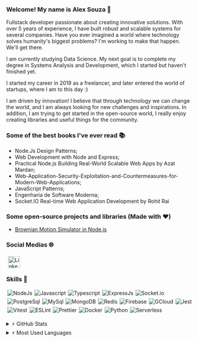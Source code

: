 ### Welcome! My name is Alex Souza 🎯

Fullstack developer passionate about creating innovative solutions. With over 5 years of experience, I have built robust and scalable systems for several companies. Have you ever imagined a world where technology solves humanity's biggest problems? I'm working to make that happen. We'll get there.

I am currently studying Data Science. My next goal is to complete my degree in Systems Analysis and Development, which I started but haven't finished yet.

I started my career in 2019 as a freelancer, and later entered the world of startups, where I am to this day :)

I am driven by innovation! I believe that through technology we can change the world, and I am always looking for new challenges and inspirations. In addition, I am trying to get started in the open-source world, I really enjoy creating libraries and useful things for the community.

### Some of the best books I've ever read 📚

- Node.Js Design Patterns;
- Web Development with Node and Express;
- Practical Node.js Building Real-World Scalable Web Apps by Azat Mardan;
- Web-Application-Security-Exploitation-and-Countermeasures-for-Modern-Web-Applications;
- JavaScript Patterns;
- Engenharia de Software Moderna;
- Socket.IO Real-time Web Application Development by Rohit Rai

### Some open-source projects and libraries (Made with ❤️)

- [Brownian Motion Simulator in Node.js](https://github.com/Allex6/brownian)

### Social Medias 🌐

[<img align="left" alt="LinkedIn" width="32px" style="margin: 5px;" src="https://cdn.jsdelivr.net/npm/simple-icons@v3/icons/linkedin.svg" />](https://www.linkedin.com/in/alex-s-fran%C3%A7a/)

<br />
<br />

### Skills 🎨

<img align="left" alt="NodeJs" style="margin: 3px;" src="https://img.shields.io/badge/Node.js-339933?style=for-the-badge&logo=nodedotjs&logoColor=white" />
<img align="left" alt="Javascript" style="margin: 3px;" src="https://img.shields.io/badge/JavaScript-323330?style=for-the-badge&logo=javascript&logoColor=F7DF1E" />
<img align="left" alt="Typescript" style="margin: 3px;" src="https://img.shields.io/badge/TypeScript-3178C6?style=for-the-badge&logo=typescript&logoColor=white" />
<img align="left" alt="ExpressJs" style="margin: 3px;" src="https://img.shields.io/badge/Express.js-000000?style=for-the-badge&logo=express&logoColor=white" />
<img align="left" alt="Socket.io" style="margin: 3px;" src="https://img.shields.io/badge/Socket.io-010101?&style=for-the-badge&logo=Socket.io&logoColor=white" />
<img align="left" alt="PostgreSql" style="margin: 3px;" src="https://img.shields.io/badge/postgresql-4169e1?style=for-the-badge&logo=postgresql&logoColor=white" />
<img align="left" alt="MySql" style="margin: 3px;" src="https://img.shields.io/badge/MySQL-4479A1?style=for-the-badge&logo=mysql&logoColor=white" />
<img align="left" alt="MongoDB" style="margin: 3px;" src="https://img.shields.io/badge/MongoDB-4EA94B?style=for-the-badge&logo=mongodb&logoColor=white" />
<img align="left" alt="Redis" style="margin: 3px;" src="https://img.shields.io/badge/redis-%23DD0031.svg?&style=for-the-badge&logo=redis&logoColor=white" />
<img align="left" alt="Firebase" style="margin: 3px;" src="https://img.shields.io/badge/firebase-ffca28?style=for-the-badge&logo=firebase&logoColor=black" />
<img align="left" alt="GCloud" style="margin: 3px;" src="https://img.shields.io/badge/Google_Cloud-4285F4?style=for-the-badge&logo=google-cloud&logoColor=white" />
<img align="left" alt="Jest" style="margin: 3px;" src="https://img.shields.io/badge/Jest-C21325?style=for-the-badge&logo=jest&logoColor=white" />
<img align="left" alt="Vitest" style="margin: 3px;" src="https://img.shields.io/badge/vitest-6E9F18?style=for-the-badge&logo=vitest&logoColor=white" />
<img align="left" alt="ESLint" style="margin: 3px;" src="https://img.shields.io/badge/eslint-3A33D1?style=for-the-badge&logo=eslint&logoColor=white" />
<img align="left" alt="Prettier" style="margin: 3px;" src="https://img.shields.io/badge/code%20style-prettier-F7B93E?logo=Prettier" />
<img align="left" alt="Docker" style="margin: 3px;" src="https://img.shields.io/badge/docker-257bd6?style=for-the-badge&logo=docker&logoColor=white" />
<img align="left" alt="Python" style="margin: 3px;" src="https://img.shields.io/badge/python-3670A0?style=for-the-badge&logo=python&logoColor=ffdd54" />
<img align="left" alt="Serverless" style="margin: 3px;" src="https://img.shields.io/static/v1?style=for-the-badge&message=Serverless&color=FD5750&logo=Serverless&logoColor=FFFFFF&label=" />

<br />
<br />
<br />
<br />
<br />

<details>
  <summary>⚡️ GitHub Stats</summary>

  <img align="left" alt="Alex's GitHub Stats" src="https://github-readme-stats.vercel.app/api?username=Allex6&show_icons=true&hide_border=true" />

</details>

<details>
  <summary>⚡️ Most Used Languages</summary>

<img align="left" alt="Alex's GitHub Top Languages" src="https://github-readme-stats.vercel.app/api/top-langs/?username=Allex6" />

</details>
